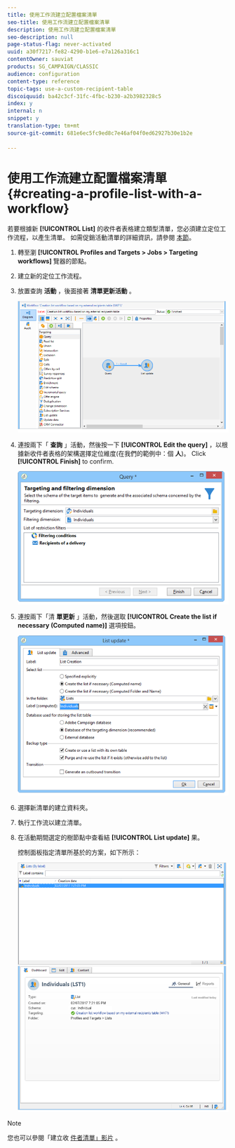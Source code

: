 ```yaml
---
title: 使用工作流建立配置檔案清單
seo-title: 使用工作流建立配置檔案清單
description: 使用工作流建立配置檔案清單
seo-description: null
page-status-flag: never-activated
uuid: a30f7217-fe82-4290-b1e6-e7a126a316c1
contentOwner: sauviat
products: SG_CAMPAIGN/CLASSIC
audience: configuration
content-type: reference
topic-tags: use-a-custom-recipient-table
discoiquuid: ba42c3cf-31fc-4fbc-b230-a2b3982328c5
index: y
internal: n
snippet: y
translation-type: tm+mt
source-git-commit: 681e6ec5fc9ed8c7e46af04f0ed62927b30e1b2e

---
```



# 使用工作流建立配置檔案清單{#creating-a-profile-list-with-a-workflow}

若要根據新 **[!UICONTROL List]** 的收件者表格建立類型清單，您必須建立定位工作流程，以產生清單。 如需促銷活動清單的詳細資訊，請參閱 [本節](../../platform/using/creating-and-managing-lists.md#about-lists-in-adobe-campaign)。

1. 轉至瀏 **[!UICONTROL Profiles and Targets > Jobs > Targeting workflows]** 覽器的節點。
1. 建立新的定位工作流程。
1. 放置查詢 **活動** ，後面接著 **清單更新活動** 。

   ![](assets/mapping_create_list_workflow01.png)

1. 連按兩下「 **查詢** 」活動，然後按一下 **[!UICONTROL Edit the query]** ，以根據新收件者表格的架構選擇定位維度(在我們的範例中：個 **人**)。 Click **[!UICONTROL Finish]** to confirm.

   ![](assets/mapping_create_list_workflow03.png)

1. 連按兩下「清 **單更新** 」活動，然後選取 **[!UICONTROL Create the list if necessary (Computed name)]** 選項按鈕。

   ![](assets/mapping_create_list_workflow02.png)

1. 選擇新清單的建立資料夾。
1. 執行工作流以建立清單。
1. 在活動期間選定的樹節點中查看結 **[!UICONTROL List update]** 果。

   控制面板指定清單所基於的方案，如下所示：

   ![](assets/mapping_list_view.png)

>[!NOTE]
>
>您也可以參閱「建立收 [件者清單」影片](https://docs.adobe.com/content/help/en/campaign-learn/campaign-classic-tutorials/getting-started/creating-a-list-of-recipients.html) 。

